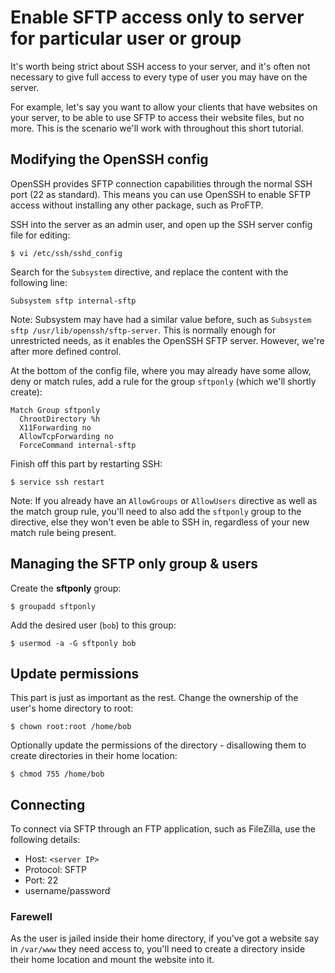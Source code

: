 # Enable SFTP access only to server for particular user or group

It's worth being strict about SSH access to your server, and it's often not necessary to give full access to
every type of user you may have on the server.

For example, let's say you want to allow your clients that have websites on your server, to be able to use SFTP
to access their website files, but no more. This is the scenario we'll work with throughout this short tutorial.

## Modifying the OpenSSH config

OpenSSH provides SFTP connection capabilities through the normal SSH port (22 as standard). This means you can use
OpenSSH to enable SFTP access without installing any other package, such as ProFTP.

SSH into the server as an admin user, and open up the SSH server config file for editing:

```
$ vi /etc/ssh/sshd_config
```

Search for the `Subsystem` directive, and replace the content with the following line:

```
Subsystem sftp internal-sftp
```

Note: Subsystem may have had a similar value before, such as `Subsystem sftp /usr/lib/openssh/sftp-server`.
This is normally enough for unrestricted needs, as it enables the OpenSSH SFTP server. However, we're after
more defined control.

At the bottom of the config file, where you may already have some allow, deny or match rules, add a rule for
the group `sftponly` (which we'll shortly create):

<pre><code class="ini">Match Group sftponly
  ChrootDirectory %h
  X11Forwarding no
  AllowTcpForwarding no
  ForceCommand internal-sftp</code></pre>

Finish off this part by restarting SSH:

```
$ service ssh restart
```

Note: If you already have an `AllowGroups` or `AllowUsers` directive as well as the match group rule, you'll
need to also add the `sftponly` group to the directive, else they won't even be able to SSH in, regardless
of your new match rule being present.

## Managing the SFTP only group &amp; users

Create the **sftponly** group:

```
$ groupadd sftponly
```

Add the desired user (`bob`) to this group:

```
$ usermod -a -G sftponly bob
```

## Update permissions

This part is just as important as the rest. Change the ownership of the user's home directory to root:

```
$ chown root:root /home/bob
```

Optionally update the permissions of the directory - disallowing them to create directories in their home location:

```
$ chmod 755 /home/bob
```

## Connecting

To connect via SFTP through an FTP application, such as FileZilla, use the following details:

- Host: `<server IP>`
- Protocol: SFTP
- Port: 22
- username/password

### Farewell

As the user is jailed inside their home directory, if you've got a website say in `/var/www` they need access to,
you'll need to create a directory inside their home location and mount the website into it.
